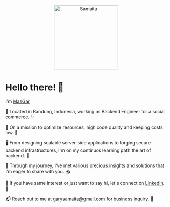 <div align="center">
  <img src="https://avatars.githubusercontent.com/u/6941042?v=4" alt="Samaita" width="200" height="200">
</div>

# Hello there! 👋

I'm [MasGar](https://github.com/samaita)

🚀 Located in Bandung, Indonesia, working as Backend Engineer for a social commerce. ✨

💪 On a mission to optimize resources, high code quality and keeping costs low. 💸

🖥️ From designing scalable server-side applications to forging secure backend infrastructures, I'm on my continuos learning path the art of backend. 🌟

👣 Through my journey, I've met various precious insights and solutions that I'm eager to share with you. 📤

🤝 If you have same interest or just want to say hi, let's connect on [LinkedIn]([https://www.linkedin.com/in/your-profile](https://www.linkedin.com/in/gary-almas-samaita/)). 🌌

📬 Reach out to me at [garysamaita@gmail.com](mailto:garysamaita@gmail) for business inquiry. 🎇
